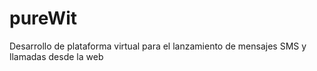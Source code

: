 # pureWit
Desarrollo de plataforma virtual para el lanzamiento de mensajes SMS y llamadas desde la web
